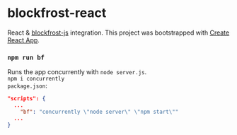 # blockfrost-react
React &amp; [blockfrost-js](https://github.com/blockfrost/blockfrost-js) integration.
This project was bootstrapped with [Create React App](https://github.com/facebook/create-react-app).

### `npm run bf`
Runs the app concurrently with `node server.js`.\
`npm i concurrently`\
`package.json`:
```json
"scripts": {
  ...
    "bf": "concurrently \"node server\" \"npm start\""
  ...
}
```
